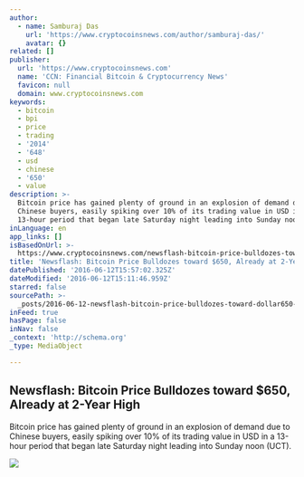 ```yaml
---
author:
  - name: Samburaj Das
    url: 'https://www.cryptocoinsnews.com/author/samburaj-das/'
    avatar: {}
related: []
publisher:
  url: 'https://www.cryptocoinsnews.com'
  name: 'CCN: Financial Bitcoin & Cryptocurrency News'
  favicon: null
  domain: www.cryptocoinsnews.com
keywords:
  - bitcoin
  - bpi
  - price
  - trading
  - '2014'
  - '648'
  - usd
  - chinese
  - '650'
  - value
description: >-
  Bitcoin price has gained plenty of ground in an explosion of demand due to
  Chinese buyers, easily spiking over 10% of its trading value in USD in a
  13-hour period that began late Saturday night leading into Sunday noon (UCT).
inLanguage: en
app_links: []
isBasedOnUrl: >-
  https://www.cryptocoinsnews.com/newsflash-bitcoin-price-bulldozes-toward-650-already-2-year-high/
title: 'Newsflash: Bitcoin Price Bulldozes toward $650, Already at 2-Year High'
datePublished: '2016-06-12T15:57:02.325Z'
dateModified: '2016-06-12T15:11:46.959Z'
starred: false
sourcePath: >-
  _posts/2016-06-12-newsflash-bitcoin-price-bulldozes-toward-dollar650-already-at-2.md
inFeed: true
hasPage: false
inNav: false
_context: 'http://schema.org'
_type: MediaObject

---
```

<article style=""><h1>Newsflash: Bitcoin Price Bulldozes toward $650, Already at 2-Year High</h1><p>Bitcoin price has gained plenty of ground in an explosion of demand due to Chinese buyers, easily spiking over 10% of its trading value in USD in a 13-hour period that began late Saturday night leading into Sunday noon (UCT).</p><img src="https://www.cryptocoinsnews.com/wp-content/uploads/2016/06/Bulldozer.jpg" /></article>
